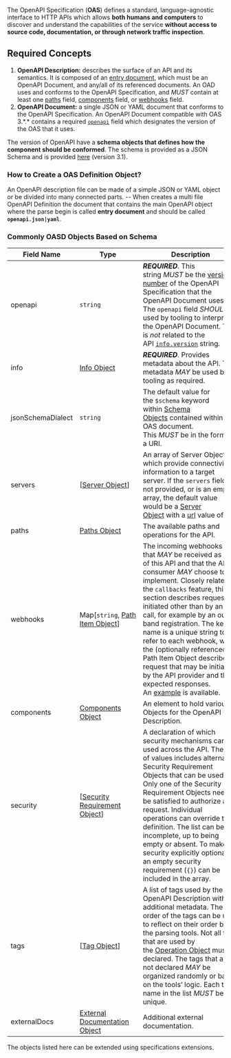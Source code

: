 The OpenAPI Specification (**OAS**) defines a standard, language-agnostic interface to HTTP APIs which allows **both humans and computers** to discover and understand the capabilities of the service **without access to source code, documentation, or through network traffic inspection**.

## Required Concepts

1. **OpenAPI Description:** describes the surface of an API and its semantics. It is composed of an [entry document](https://spec.openapis.org/oas/latest.html#openapi-description-structure), which must be an OpenAPI Document, and any/all of its referenced documents. An OAD uses and conforms to the OpenAPI Specification, and _MUST_ contain at least one [paths](https://spec.openapis.org/oas/latest.html#paths-object) field, [components](https://spec.openapis.org/oas/latest.html#oas-components) field, or [webhooks](https://spec.openapis.org/oas/latest.html#oas-webhooks) field.
2. **OpenAPI Document:** a single JSON or YAML document that conforms to the OpenAPI Specification. An OpenAPI Document compatible with OAS 3.\*.\* contains a required [`openapi`](https://spec.openapis.org/oas/latest.html#oas-version) field which designates the version of the OAS that it uses.

The version of OpenAPI have a **schema objects that defines how the component should be conformed**. The schema is provided as a JSON Schema and is provided [here](https://spec.openapis.org/oas/3.1/schema/2025-02-13.html) (version 3.1).


### How to Create a OAS Definition Object?

An OpenAPI description file can be made of a simple JSON or YAML object or be divided into many connected parts. -- When creates a multi file OpenAPI Definition the document that contains the main OpenAPI object where the parse begin is called **entry document** and should be called **`openapi.json|yaml`**.

### Commonly OASD Objects Based on Schema

| Field Name        | Type                                                                                                     | Description                                                                                                                                                                                                                                                                                                                                                                                                                                                                                                                                                                         |
| ----------------- | -------------------------------------------------------------------------------------------------------- | ----------------------------------------------------------------------------------------------------------------------------------------------------------------------------------------------------------------------------------------------------------------------------------------------------------------------------------------------------------------------------------------------------------------------------------------------------------------------------------------------------------------------------------------------------------------------------------- |
| openapi           | `string`                                                                                                 | **_REQUIRED_**. This string _MUST_ be the [version number](https://spec.openapis.org/oas/latest.html#versions) of the OpenAPI Specification that the OpenAPI Document uses. The `openapi` field _SHOULD_ be used by tooling to interpret the OpenAPI Document. This is _not_ related to the API [`info.version`](https://spec.openapis.org/oas/latest.html#info-version) string.                                                                                                                                                                                                    |
| info              | [Info Object](https://spec.openapis.org/oas/latest.html#info-object)                                     | **_REQUIRED_**. Provides metadata about the API. The metadata _MAY_ be used by tooling as required.                                                                                                                                                                                                                                                                                                                                                                                                                                                                                 |
| jsonSchemaDialect | `string`                                                                                                 | The default value for the `$schema` keyword within [Schema Objects](https://spec.openapis.org/oas/latest.html#schema-object) contained within this OAS document. This _MUST_ be in the form of a URI.                                                                                                                                                                                                                                                                                                                                                                               |
| servers           | [[Server Object](https://spec.openapis.org/oas/latest.html#server-object)]                               | An array of Server Objects, which provide connectivity information to a target server. If the `servers` field is not provided, or is an empty array, the default value would be a [Server Object](https://spec.openapis.org/oas/latest.html#server-object) with a [url](https://spec.openapis.org/oas/latest.html#server-url) value of `/`.                                                                                                                                                                                                                                         |
| paths             | [Paths Object](https://spec.openapis.org/oas/latest.html#paths-object)                                   | The available paths and operations for the API.                                                                                                                                                                                                                                                                                                                                                                                                                                                                                                                                     |
| webhooks          | Map[`string`, [Path Item Object](https://spec.openapis.org/oas/latest.html#path-item-object)]            | The incoming webhooks that _MAY_ be received as part of this API and that the API consumer _MAY_ choose to implement. Closely related to the `callbacks` feature, this section describes requests initiated other than by an API call, for example by an out of band registration. The key name is a unique string to refer to each webhook, while the (optionally referenced) Path Item Object describes a request that may be initiated by the API provider and the expected responses. An [example](https://learn.openapis.org/examples/v3.1/webhook-example.html) is available. |
| components        | [Components Object](https://spec.openapis.org/oas/latest.html#components-object)                         | An element to hold various Objects for the OpenAPI Description.                                                                                                                                                                                                                                                                                                                                                                                                                                                                                                                     |
| security          | [[Security Requirement Object](https://spec.openapis.org/oas/latest.html#security-requirement-object)]   | A declaration of which security mechanisms can be used across the API. The list of values includes alternative Security Requirement Objects that can be used. Only one of the Security Requirement Objects need to be satisfied to authorize a request. Individual operations can override this definition. The list can be incomplete, up to being empty or absent. To make security explicitly optional, an empty security requirement (`{}`) can be included in the array.                                                                                                       |
| tags              | [[Tag Object](https://spec.openapis.org/oas/latest.html#tag-object)]                                     | A list of tags used by the OpenAPI Description with additional metadata. The order of the tags can be used to reflect on their order by the parsing tools. Not all tags that are used by the [Operation Object](https://spec.openapis.org/oas/latest.html#operation-object) must be declared. The tags that are not declared _MAY_ be organized randomly or based on the tools’ logic. Each tag name in the list _MUST_ be unique.                                                                                                                                                  |
| externalDocs      | [External Documentation Object](https://spec.openapis.org/oas/latest.html#external-documentation-object) | Additional external documentation.                                                                                                                                                                                                                                                                                                                                                                                                                                                                                                                                                  |
The objects listed here can be extended using specifications extensions.




